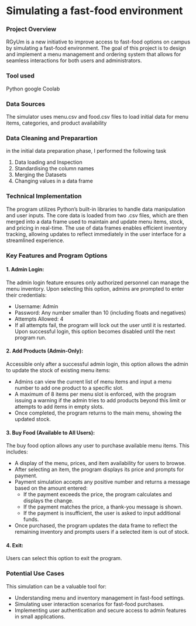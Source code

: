 # Simulating a fast-food environment

### Project Overview

RGyUm is a new initiative to improve access to fast-food options on campus by simulating a fast-food environment. The goal of this project is to design and implement a menu management and ordering system that allows for seamless interactions for both users and administrators. 



### Tool used
Python google Coolab 



### Data Sources

The simulator uses menu.csv and food.csv files to load initial data for menu items, categories, and product availability



### Data Cleaning and Preparartion

in the initial data preparation phase, I performed the following task
1. Data loading and Inspection
2. Standardising the column names
3. Merging the Datasets
4. Changing values in a data frame


### Technical Implementation
The program utilizes Python’s built-in libraries to handle data manipulation and user inputs. The core data is loaded from two .csv files, which are then merged into a data frame used to maintain and update menu items, stock, and pricing in real-time. The use of data frames enables efficient inventory tracking, allowing updates to reflect immediately in the user interface for a streamlined experience.


### Key Features and Program Options
#### 1. Admin Login:
  The admin login feature ensures only authorized personnel can manage the menu inventory. Upon selecting this option, admins are prompted to enter their credentials:

  - Username: Admin
  - Password: Any number smaller than 10 (including floats and negatives)
  - Attempts Allowed: 4
  - If all attempts fail, the program will lock out the user until it is restarted. Upon successful login, this option becomes disabled until the next program run.

#### 2. Add Products (Admin-Only):
Accessible only after a successful admin login, this option allows the admin to update the stock of existing menu items:

  - Admins can view the current list of menu items and input a menu number to add one product to a specific slot.
  - A maximum of 8 items per menu slot is enforced, with the program issuing a warning if the admin tries to add products beyond this limit or attempts to add items in empty slots.
  - Once completed, the program returns to the main menu, showing the updated stock.


#### 3. Buy Food (Available to All Users):
The buy food option allows any user to purchase available menu items. This includes:

  - A display of the menu, prices, and item availability for users to browse.
  - After selecting an item, the program displays its price and prompts for payment.
  - Payment simulation accepts any positive number and returns a message based on the amount entered:
    - If the payment exceeds the price, the program calculates and displays the change.
    - If the payment matches the price, a thank-you message is shown.
    - If the payment is insufficient, the user is asked to input additional funds.
  - Once purchased, the program updates the data frame to reflect the remaining inventory and prompts users if a selected item is out of stock.
#### 4. Exit:
Users can select this option to exit the program.

### Potential Use Cases
This simulation can be a valuable tool for:
  - Understanding menu and inventory management in fast-food settings.
  - Simulating user interaction scenarios for fast-food purchases.
  - Implementing user authentication and secure access to admin features in small applications.

